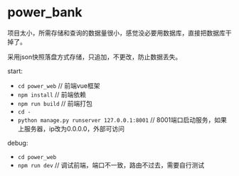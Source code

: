 # power_bank

项目太小，所需存储和查询的数据量很小，感觉没必要用数据库，直接把数据库干掉了。

采用json快照落盘方式存储，只追加，不更改，防止数据丢失。

start:

- `cd power_web`    // 前端vue框架
- `npm install`     // 前端依赖
- `npm run build`   // 前端打包
- `cd -`            
- `python manage.py runserver 127.0.0.1:8001`     // 8001端口启动服务，如果上服务器，ip改为0.0.0.0，外部可访问


debug:

- `cd power_web`
- `npm run dev`      // 调试前端，端口不一致，路由不过去，需要自行测试
